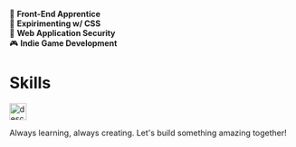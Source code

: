 🎨 **Front-End Apprentice**  \
🧪 **Expirimenting w/ CSS**  \
🔐 **Web Application Security**  \
🎮 **Indie Game Development**  

# Skills


<img src="https://external-content.duckduckgo.com/iu/?u=https%3A%2F%2Flogospng.org%2Fdownload%2Fjavascript%2Flogo-javascript-1024.png&f=1&nofb=1&ipt=bc12601ecf0d627508f30b2bdaa711a696fb37d676da14061b377bfebb13fa24&ipo=images" alt="description" width="30" height="30">


Always learning, always creating. Let's build something amazing together!

<!--
> [!NOTE]  
> Highlights information that users should take into account, even when skimming.

> [!TIP]
> Optional information to help a user be more successful.

> [!IMPORTANT]  
> Crucial information necessary for users to succeed.

> [!WARNING]  
> Critical content demanding immediate user attention due to potential risks.

> [!CAUTION]
> Negative potential consequences of an action.
-->
